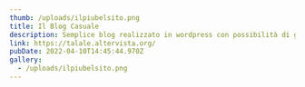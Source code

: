 ```yaml
---
thumb: /uploads/ilpiubelsito.png
title: Il Blog Casuale
description: Semplice blog realizzato in wordpress con possibilità di guadagnare tramite Ads
link: https://talale.altervista.org/
pubDate: 2022-04-10T14:45:44.970Z
gallery:
  - /uploads/ilpiubelsito.png
---
```

